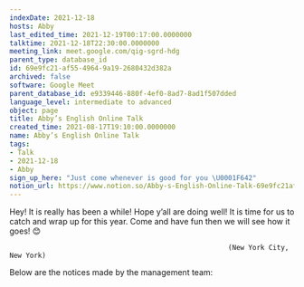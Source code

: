 ```yaml
---
indexDate: 2021-12-18
hosts: Abby
last_edited_time: 2021-12-19T00:17:00.0000000
talktime: 2021-12-18T22:30:00.0000000
meeting_link: meet.google.com/qig-sgrd-hdg
parent_type: database_id
id: 69e9fc21-af55-4964-9a19-2680432d382a
archived: false
software: Google Meet
parent_database_id: e9339446-880f-4ef0-8ad7-8ad1f507dded
language_level: intermediate to advanced
object: page
title: Abby’s English Online Talk
created_time: 2021-08-17T19:10:00.0000000
name: Abby’s English Online Talk
tags:
- Talk
- 2021-12-18
- Abby
sign_up_here: "Just come whenever is good for you \U0001F642"
notion_url: https://www.notion.so/Abby-s-English-Online-Talk-69e9fc21af5549649a192680432d382a
---
```


Hey! It is really has been a while! Hope y’all are doing well! It is time for us to catch and wrap up for this year. Come and have fun then we will see how it goes! 😊



                                                          (New York City, New York)



Below are the notices made by the management team:


